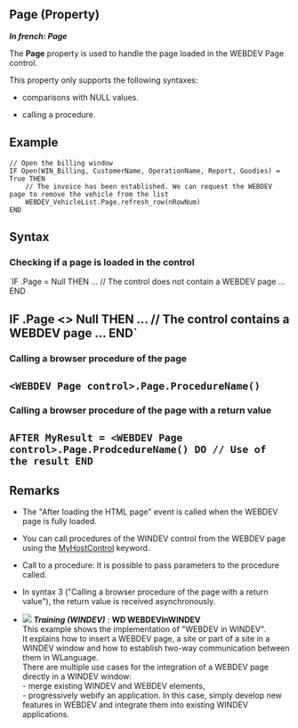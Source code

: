 
## Page (Property)

***In french: Page***
	



<a name="XUse"></a>
<a name="Use"></a>
<a name="description"></a>
The **Page** property is used to handle the page loaded in the WEBDEV Page control. 

This property only supports the following syntaxes: 

- comparisons with NULL values. 

- calling a procedure. 



<a name="Example1"></a>
<a name="sample_code"></a>

## Example


```wl
// Open the billing window 
IF Open(WIN_Billing, CustomerName, OperationName, Report, Goodies) = True THEN	
	// The invoice has been established. We can request the WEBDEV page to remove the vehicle from the list
	WEBDEV_VehicleList.Page.refresh_row(nRowNum)		
END
```

<a name="XSYNTAX"></a>

## Syntax
<a name="SYNTAX1"></a>

### Checking if a page is loaded in the control

`IF <WEBDEV Page control>.Page = Null THEN
    ...
    // The control does not contain a WEBDEV page
    ...
END

 IF <WEBDEV Page control>.Page <> Null THEN
    ...
    // The control contains a WEBDEV page
    ...
END`
---


<a name="SYNTAX2"></a>

### Calling a browser procedure of the page

`<WEBDEV Page control>.Page.ProcedureName()`
---


<a name="SYNTAX3"></a>

### Calling a browser procedure of the page with a return value

`AFTER MyResult = <WEBDEV Page control>.Page.ProdcedureName() DO
	// Use of the result
END`
---



<a name="NOTE0"></a>
<a name="NOTE0_1"></a>

## Remarks


- The "After loading the HTML page" event is called when the WEBDEV page is fully loaded. 

- You can call procedures of the WINDEV control from the WEBDEV page using the [MyHostControl](../Motscles/1511028.md) keyword. 

- Call to a procedure: It is possible to pass parameters to the procedure called. 

- In syntax 3 ("Calling a browser procedure of the page with a return value"), the return value is received asynchronously.




- ![](https://doc.pcsoft.fr/en-US/images/image.awp?langid=3&name=WDWEBDEVInWINDEV.gif) ***Training (WINDEV)*** : **WD WEBDEVInWINDEV** <br>This example shows the implementation of "WEBDEV in WINDEV".<br>It explains how to insert a WEBDEV page, a site or part of a site in a WINDEV window and how to establish two-way communication between them in WLanguage.<br>There are multiple use cases for the integration of a WEBDEV page directly in a WINDEV window:<br>- merge existing WINDEV and WEBDEV elements,<br>- progressively webify an application. In this case, simply develop new features in WEBDEV and integrate them into existing WINDEV applications.



